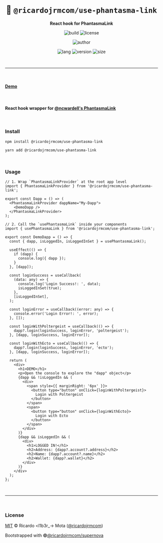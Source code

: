 <div align="center">

# 👻 `@ricardojrmcom/use-phantasma-link`

<b>React hook for PhantasmaLink</b>

![build](https://img.shields.io/github/workflow/status/ricardojrmcom/use-phantasma-link/Continuous%20Integration?style=for-the-badge)
![license](https://img.shields.io/github/license/ricardojrmcom/use-phantasma-link?style=for-the-badge)

![author](<https://img.shields.io/badge/Author-Ricardo%20%3Cl1b3r__--%3E%20Mota%20(%40ricardojrmcom)-orange?style=for-the-badge>)

![lang](https://img.shields.io/github/languages/top/ricardojrmcom/use-phantasma-link?style=for-the-badge)
![version](https://img.shields.io/npm/v/@ricardojrmcom/use-phantasma-link?style=for-the-badge)
![size](https://img.shields.io/bundlephobia/min/@ricardojrmcom/use-phantasma-link?style=for-the-badge)

</div>

<br />

---

<br />

#### <b>[Demo](http://demo-use-phantasma-link.vercel.app/)</b>

<br />

#### <b>React hook wrapper for [@ncwardell's PhantasmaLink](https://github.com/ncwardell/PhantasmaConnect/blob/main/src/phantasmaLink.ts)</b>

<br />

### <b>Install</b>

```tsx
npm install @ricardojrmcom/use-phantasma-link

yarn add @ricardojrmcom/use-phantasma-link
```

<br />

### <b>Usage</b>

```tsx
// 1. Wrap `PhantasmaLinkProvider` at the root app level
import { PhantasmaLinkProvider } from '@ricardojrmcom/use-phantasma-link';

export const Dapp = () => (
  <PhantasmaLinkProvider dappName="My-Dapp">
    <DemoDapp />
  </PhantasmaLinkProvider>
);

// 2. Call the `usePhantasmaLink` inside your components
import { usePhantasmaLink } from '@ricardojrmcom/use-phantasma-link';

export const DemoDapp = () => {
  const { dapp, isLoggedIn, isLoggedInSet } = usePhantasmaLink();

  useEffect(() => {
    if (dapp) {
      console.log({ dapp });
    }
  }, [dapp]);

  const loginSuccess = useCallback(
    (data: any) => {
      console.log('Login Success!: ', data);
      isLoggedInSet(true);
    },
    [isLoggedInSet],
  );

  const loginError = useCallback((error: any) => {
    console.error('Login Error!: ', error);
  }, []);

  const loginWithPoltergeist = useCallback(() => {
    dapp?.login(loginSuccess, loginError, 'poltergeist');
  }, [dapp, loginSuccess, loginError]);

  const loginWithEcto = useCallback(() => {
    dapp?.login(loginSuccess, loginError, 'ecto');
  }, [dapp, loginSuccess, loginError]);

  return (
    <div>
      <h1>DEMO</h1>
      <p>Open the console to explore the "dapp" object</p>
      {dapp && !isLoggedIn && (
        <div>
          <span style={{ marginRight: '6px' }}>
            <button type="button" onClick={loginWithPoltergeist}>
              Login with Poltergeist
            </button>
          </span>
          <span>
            <button type="button" onClick={loginWithEcto}>
              Login with Ecto
            </button>
          </span>
        </div>
      )}
      {dapp && isLoggedIn && (
        <div>
          <h1>LOGGED IN!</h1>
          <h2>Address: {dapp?.account?.address}</h2>
          <h2>Name: {dapp?.account?.name}</h2>
          <h2>Wallet: {dapp?.wallet}</h2>
        </div>
      )}
    </div>
  );
};
```

<br />

---

<br />

### <b>License</b>

[MIT](https://github.com/ricardojrmcom/use-phantasma-link/blob/main/LICENSE) © Ricardo <l1b3r\_-> Mota ([@ricardojrmcom](https://github.com/ricardojrmcom))

Bootstrapped with 🟣[@ricardojrmcom/supernova](https://github.com/ricardojrmcom/supernova)

<br />
